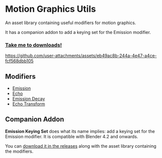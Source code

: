 # Motion Graphics Utils

An asset library containing useful modifiers for motion graphics.

It has a companion addon to add a keying set for the Emission modifier.

### [Take me to downloads!](https://github.com/enderprism/blender-motion-graphics-utils/releases/latest)

https://github.com/user-attachments/assets/eb49ac8b-244a-4e47-a4ce-fcf568dbb105

## Modifiers

- [Emission](/modifiers/emission.md)
- [Echo](/modifiers/echo.md)
- [Emission Decay](/modifiers/emission%20decay.md)
- [Echo Transform](/modifiers/echo%20transform.md)

## Companion Addon

**Emission Keying Set** does what its name implies: add a keying set for the Emission modifier.
It is compatible with Blender 4.2 and onwards.

You can [download it in the releases](https://github.com/enderprism/blender-motion-graphics-utils/releases/latest) along with the asset library containing the modifiers.
